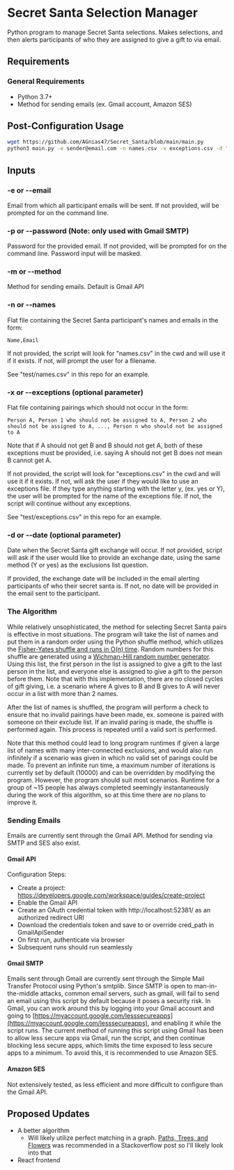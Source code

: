 # Secret Santa Selection Manager

Python program to manage Secret Santa selections. Makes selections, and then alerts participants of who they are assigned
to give a gift to via email.

## Requirements

### General Requirements

 * Python 3.7+
 * Method for sending emails (ex. Gmail account, Amazon SES)

## Post-Configuration Usage

```bash
wget https://github.com/AGnias47/Secret_Santa/blob/main/main.py
python3 main.py -e sender@email.com -n names.csv -x exceptions.csv -d "12/25/2020"
```

## Inputs

### -e or --email

Email from which all participant emails will be sent. If not provided, will be prompted for on the command line.

### -p or --password (Note: only used with Gmail SMTP)

Password for the provided email. If not provided, will be prompted for on the command line. Password input will be masked.

### -m or --method

Method for sending emails. Default is Gmail API

### -n or --names

Flat file containing the Secret Santa participant's names and emails in the form:

```
Name,Email
```

If not provided, the script will look for "names.csv" in the cwd and will use it if it exists. If not, will prompt the user for a filename.

See "test/names.csv" in this repo for an example.

### -x or --exceptions (optional parameter)

Flat file containing pairings which should not occur in the form:

```
Person A, Person 1 who should not be assigned to A, Person 2 who should not be assigned to A, ..., Person n who should not be assigned to A
```

Note that if A should not get B and B should not get A, both of these exceptions must be provided, i.e. saying A should not get B does not mean B cannot get A.

If not provided, the script will look for "exceptions.csv" in the cwd and will use it if it exists. If not, will ask the user if they would like to use an exceptions file. If they type anything starting with the letter y, (ex. yes or Y), the user will be prompted for the name of the exceptions file. If not, the script will continue without any exceptions.

See "test/exceptions.csv" in this repo for an example.

### -d or --date (optional parameter)

Date when the Secret Santa gift exchange will occur. If not provided, script will ask if the user would like to provide
an exchange date, using the same method (Y or yes) as the exclusions list question.

If provided, the exchange date will be included in the email alerting participants of who their secret santa is. If not,
no date will be provided in the email sent to the participant.

### The Algorithm

While relatively unsophisticated, the method for selecting Secret Santa pairs is effective in most situations. The program will take the list of names and put them in a random order using the Python shuffle method, which utilizes the [Fisher-Yates shuffle and runs in O(n) time](https://softwareengineering.stackexchange.com/questions/215737/how-python-random-shuffle-works). Random numbers for this shuffle are generated using a [Wichman-Hill random number generator](https://en.wikipedia.org/wiki/Wichmann%E2%80%93Hill). Using this list, the first person in the list is assigned to give a gift to the last person in the list, and everyone else is assigned to give a gift to the person before them. Note that with this implementation, there are no closed cycles of gift giving, i.e. a scenario where A gives to B and B gives to A will never occur in a list with more than 2 names.

After the list of names is shuffled, the program will perform a check to ensure that no invalid pairings have been made, ex. someone is paired with someone on their exclude list. If an invalid paring is made, the shuffle is performed again. This process is repeated until a valid sort is performed. 

Note that this method could lead to long program runtimes if given a large list of names with many inter-connected exclusions, and would also run infinitely if a scenario was given in which no valid set of parings could be made. To prevent an infinite run time, a maximum number of iterations is currently set by default (10000) and can be overridden by modifying the program. However, the program should suit most scenarios. Runtime for a group of ~15 people has always completed seemingly instantaneously during the work of this algorithm, so at this time there are no plans to improve it.

### Sending Emails

Emails are currently sent through the Gmail API. Method for sending via SMTP and SES also exist.

#### Gmail API

Configuration Steps:

* Create a project: https://developers.google.com/workspace/guides/create-project
* Enable the Gmail API
* Create an OAuth credential token with http://localhost:52381/ as an authorized redirect URI
* Download the credentials token and save to or override cred_path in GmailApiSender
* On first run, authenticate via browser
* Subsequent runs should run seamlessly

#### Gmail SMTP

Emails sent through Gmail are currently sent through the Simple Mail Transfer Protocol using Python's smtplib. Since
SMTP is open to man-in-the-middle attacks, common email servers, such as gmail, will fail to send an email using this script by default because
it poses a security risk. In Gmail, you can work around this by logging into your Gmail account and going to
[https://myaccount.google.com/lesssecureapps](https://myaccount.google.com/lesssecureapps), and enabling it while the 
script runs. The current method of running this script using Gmail has been to allow less secure apps via Gmail, run the script, and 
then continue blocking less secure apps, which limits the time exposed to less secure apps to a minimum. To avoid this,
it is recommended to use Amazon SES.

#### Amazon SES

Not extensively tested, as less efficient and more difficult to configure than the Gmail API.

## Proposed Updates

* A better algorithm
    * Will likely utilize perfect matching in a graph. [Paths, Trees, and Flowers](https://math.nist.gov/~JBernal/p_t_f.pdf) was recommended in a Stackoverflow post so I'll likely look into that
* React frontend

